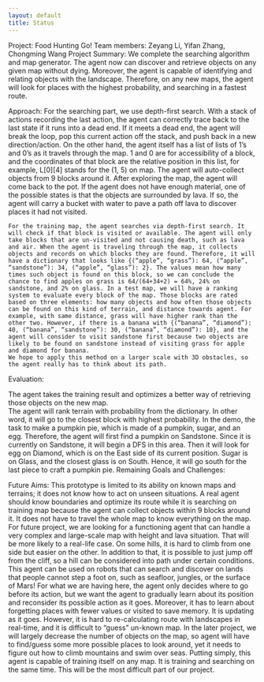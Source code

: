 ```yaml
---
layout: default
title: Status
---
```


Project: Food Hunting Go!
Team members: Zeyang Li, Yifan Zhang, Chongming Wang 
Project Summary: 
We complete the searching algorithm and map generator. The agent now can discover and retrieve objects on any given map without dying. Moreover, the agent is capable of identifying and relating objects with the landscape. Therefore, on any new maps, the agent will look for places with the highest probability, and searching in a fastest route. 

Approach: 
	For the searching part, we use depth-first search. With a stack of actions recording the last action, the agent can correctly trace back to the last state if it runs into a dead end. If it meets a dead end, the agent will break the loop, pop this current action off the stack, and push back in a new direction/action. On the other hand, the agent itself has a list of lists of 1’s and 0’s as it travels through the map. 1 and 0 are for accessibility of a block, and the coordinates of that block are the relative position in this list, for example, L[0][4] stands for the (1, 5) on map. 
	The agent will auto-collect objects from 9 blocks around it. After exploring the map, the agent will come back to the pot. If the agent does not have enough material, one of the possible states is that the objects are surrounded by lava. If so, the agent will carry a bucket with water to pave a path off lava to discover places it had not visited. 
 
	For the training map, the agent searches via depth-first search. It will check if that block is visited or available. The agent will only take blocks that are un-visited and not causing death, such as lava and air. When the agent is traveling through the map, it collects objects and records on which blocks they are found. Therefore, it will have a dictionary that looks like {(“apple”, “grass”): 64, (“apple”, “sandstone”): 34, (“apple”, “glass”): 2}. The values mean how many times such object is found on this block, so we can conclude the chance to find apples on grass is 64/(64+34+2) = 64%, 24% on sandstone, and 2% on glass. In a test map, we will have a ranking system to evaluate every block of the map. Those blocks are rated based on three elements: how many objects and how often those objects can be found on this kind of terrain, and distance towards agent. For example, with same distance, grass will have higher rank than the other two. However, if there is a banana with {(“banana”, “diamond”): 40, (“banana”, “sandstone”): 30, (“banana”, “diamond”): 10}, and the agent will consider to visit sandstone first because two objects are likely to be found on sandstone instead of visiting grass for apple and diamond for banana. 
	We hope to apply this method on a larger scale with 3D obstacles, so the agent really has to think about its path. 

Evaluation: 
	
 
The agent takes the training result and optimizes a better way of retrieving those objects on the new map.  
The agent will rank terrain with probability from the dictionary. In other word, it will go to the closest block with highest probability. In the demo, the task to make a pumpkin pie, which is made of a pumpkin, sugar, and an egg. 
Therefore, the agent will first find a pumpkin on Sandstone. Since it is currently on Sandstone, it will begin a DFS in this area. Then it will look for egg on Diamond, which is on the East side of its current position. Sugar is on Glass, and the closest glass is on South. Hence, it will go south for the last piece to craft a pumpkin pie.
Remaining Goals and Challenges: 
	
Future Aims:
This prototype is limited to its ability on known maps and terrains; it does not know how to act on unseen situations. A real agent should know boundaries and optimize its route while it is searching on training map because the agent can collect objects within 9 blocks around it. It does not have to travel the whole map to know everything on the map. 
	For future project, we are looking for a functioning agent that can handle a very complex and large-scale map with height and lava situation. That will be more likely to a real-life case. On some hills, it is hard to climb from one side but easier on the other. In addition to that, it is possible to just jump off from the cliff, so a hill can be considered into path under certain conditions. This agent can be used on robots that can search and discover on lands that people cannot step a foot on, such as seafloor, jungles, or the surface of Mars! 
	For what we are having here, the agent only decides where to go before its action, but we want the agent to gradually learn about its position and reconsider its possible action as it goes. Moreover, it has to learn about forgetting places with fewer values or visited to save memory. It is updating as it goes. However, it is hard to re-calculating route with landscapes in real-time, and it is difficult to “guess” un-known map. 
	In the later project, we will largely decrease the number of objects on the map, so agent will have to find/guess some more possible places to look around, yet it needs to figure out how to climb mountains and swim over seas. Putting simply, this agent is capable of training itself on any map. It is training and searching on the same time. This will be the most difficult part of our project. 

